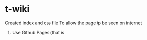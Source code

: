 # t-wiki
Created index and css file
To allow the page tp be seen on internet
1. Use Github Pages (that is 
